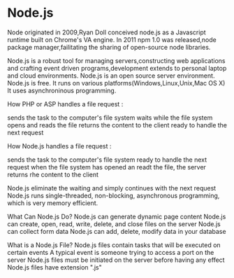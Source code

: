 # Node.js

Node originated in 2009,Ryan Doll conceived node.js as a Javascript runtime built on Chrome's VA engine.
In 2011 npm 1.0 was released,node package manager,failitating the sharing of open-source node libraries.


Node.js is a robust tool for managing servers,constructing web applications and crafting event driven programs,development extends to personal laptop and cloud environments.
Node.js is an open source server environment.
Node.js is free.
It runs on various platforms(Windows,Linux,Unix,Mac OS X)
It uses asynchroninous programming.


How PHP or ASP handles a file request : 

sends the task to the computer's file system
waits while the file system opens and reads the file
returns the content to the client
ready to handle the next request

How Node.js handles a file request : 

sends the task to the computer's file system
ready to handle the next request
when the file system has opened an readt the file, the server returns rhe content to the client

Node.js eliminate the waiting and simply continues with the next request
Node.js runs single-threaded, non-blocking, asynchronous programming, which is very memory efficient.

What Can Node.js Do?
Node.js can generate dynamic page content
Node.js can create, open, read, write, delete, and close files on the server
Node.js can collect form data
Node.js can add, delete, modify data in your database

What is a Node.js File?
Node.js files contain tasks that will be executed on certain events
A typical event is someone trying to access a port on the server
Node.js files must be initiated on the server before having any effect
Node.js files have extension ".js"

